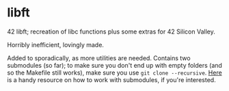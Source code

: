 # libft
42 libft; recreation of libc functions plus some extras for 42 Silicon Valley.

Horribly inefficient, lovingly made.

Added to sporadically, as more utilities are needed. Contains two submodules (so far); to make sure you don't end up with empty folders (and so the Makefile still works), make sure you use `git clone --recursive`. [Here](https://www.vogella.com/tutorials/GitSubmodules/article.html) is a handy resource on how to work with submodules, if you're interested.
